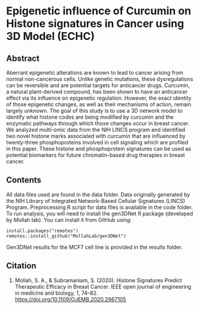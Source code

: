 # Epigenetic influence of Curcumin on Histone signatures in Cancer using 3D Model (ECHC)
## Abstract
Aberrant epigenetic alterations are known to lead to cancer arising from normal non-cancerous cells. Unlike genetic mutations, these dysregulations can be reversible and are potential targets for anticancer drugs. Curcumin, a natural plant-derived compound, has been shown to have an anticancer effect via its influence on epigenetic regulation. However, the exact identity of those epigenetic changes, as well as their mechanisms of action, remain largely unknown. The goal of this study is to use a 3D network model to identify what histone codes are being modified by curcumin and the enzymatic pathways through which those changes occur in breast cancer. We analyzed multi-omic data from the NIH LINCS program and identified two novel histone marks associated with curcumin that are influenced by twenty-three phosphoproteins involved in cell signaling which are profiled in this paper. These histone and phosphoprotein signatures can be used as potential biomarkers for future chromatin-based drug therapies in breast cancer.
## Contents
All data files used are found in the data folder. Data originally generated by the NIH Library of Integrated Network-Based Cellular Signatures (LINCS) Program.
Preprocessing R script for data files is available in the code folder.
To run analysis, you will need to install the gen3DNet R package (developed by Mollah lab). You can install it from GitHub using:
```
install.packages("remotes")
remotes::install_github("MollahLab/gen3DNet")
```
Gen3DNet results for the MCF7 cell line is provided in the results folder.
## Citation
1. Mollah, S. A., & Subramaniam, S. (2020). Histone Signatures Predict Therapeutic Efficacy in Breast Cancer. IEEE open journal of engineering in medicine and biology, 1, 74–82. https://doi.org/10.1109/OJEMB.2020.2967105
